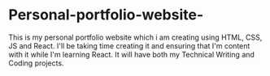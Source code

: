 # Personal-portfolio-website-
This is my personal portfolio website which i am creating using HTML, CSS, JS and React. I'll be taking time creating it and ensuring that I'm content with it while I'm learning React. It will have both my Technical Writing and Coding projects. 
